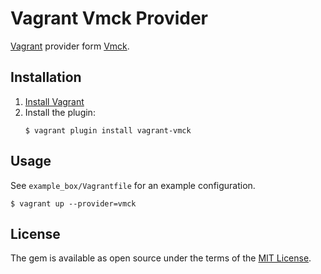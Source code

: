 # Vagrant Vmck Provider

[Vagrant][] provider form [Vmck][].

[Vagrant]: https://www.vagrantup.com
[Vmck]: https://github.com/mgax/vmck


## Installation

1. [Install Vagrant](https://www.vagrantup.com/docs/installation/)
2. Install the plugin:
    ```shell
    $ vagrant plugin install vagrant-vmck
    ```

## Usage

See `example_box/Vagrantfile` for an example configuration.

```shell
$ vagrant up --provider=vmck
```

## License

The gem is available as open source under the terms of the [MIT License](https://opensource.org/licenses/MIT).
